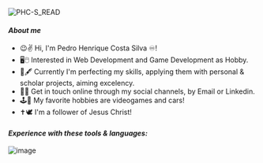 ![PHC-S_READ](https://github.com/user-attachments/assets/872121b5-2fa8-47d0-a459-876cc8868455)
#### *About me*

- 😉✌️ Hi, I'm Pedro Henrique Costa Silva ♾️!
- 🖥️🖱️ Interested in Web Development and Game Development as Hobby.
- 📖🖋️ Currently I'm perfecting my skills, applying them with personal & scholar projects, aiming excelency.
- 📮📡 Get in touch online through my social channels, by Email or Linkedin.
- 🕹️🚗 My favorite hobbies are videogames and cars! 
- ✝️🕊️ I'm a follower of Jesus Christ!

#### *Experience with these tools & languages:*

![image](https://github.com/user-attachments/assets/24711284-3e9d-47b2-9f31-4354f0587e61)
